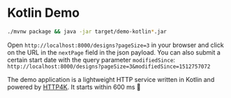 # Kotlin Demo

```bash
./mvnw package && java -jar target/demo-kotlin*.jar
```

Open `http://localhost:8000/designs?pageSize=3` in your browser and click on the URL in the `nextPage` field in the json payload. You can also submit a certain start date with the query parameter `modifiedSince`: `http://localhost:8000/designs?pageSize=3&modifiedSince=1512757072`

The demo application is a lightweight HTTP service written in Kotlin and powered by [HTTP4K](https://www.http4k.org/). It starts within 600 ms 🏇
